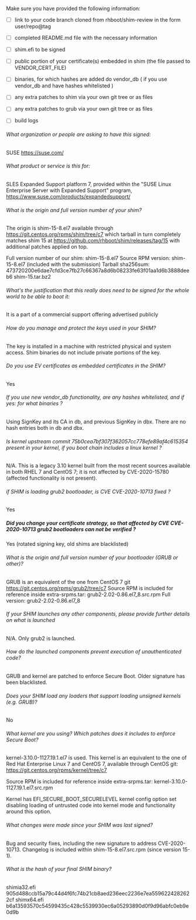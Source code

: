 Make sure you have provided the following information:

 - [ ] link to your code branch cloned from rhboot/shim-review in the form user/repo@tag
 - [ ] completed README.md file with the necessary information
 - [ ] shim.efi to be signed
 - [ ] public portion of your certificate(s) embedded in shim (the file passed to VENDOR_CERT_FILE)
 - [ ] binaries, for which hashes are added do vendor_db ( if you use vendor_db and have hashes whitelisted )
 - [ ] any extra patches to shim via your own git tree or as files
 - [ ] any extra patches to grub via your own git tree or as files
 - [ ] build logs


###### What organization or people are asking to have this signed:
SUSE
https://suse.com/

###### What product or service is this for:
SLES Expanded Support platform 7, provided within the 
"SUSE Linux Enterprise Server with Expanded Support" program,
https://www.suse.com/products/expandedsupport/

###### What is the origin and full version number of your shim?
The origin is shim-15-8.el7 available through https://git.centos.org/rpms/shim/tree/c7
which tarball in turn completely matches shim 15 at https://github.com/rhboot/shim/releases/tag/15
with additional patches applied on top.

Full version number of our shim: shim-15-8.el7
Source RPM version: shim-15-8.el7 (included with the submission)
Tarball sha256sum:
473720200e6dae7cfd3ce7fb27c66367a8d6b08233fe63f01aa1d6b3888deeb6  shim-15.tar.bz2

###### What's the justification that this really does need to be signed for the whole world to be able to boot it:
It is a part of a commercial support offering advertised publicly

###### How do you manage and protect the keys used in your SHIM?
The key is installed in a machine with restricted physical and system access.
Shim binaries do not include private portions of the key.

###### Do you use EV certificates as embedded certificates in the SHIM?
Yes

###### If you use new vendor_db functionality, are any hashes whitelisted, and if yes: for what binaries ?
Using SignKey and its CA in db, and previous SignKey in dbx. There are no hash entries both in db and dbx.

###### Is kernel upstream commit 75b0cea7bf307f362057cc778efe89af4c615354 present in your kernel, if you boot chain includes a linux kernel ?
N/A. This is a legacy 3.10 kernel built from the most recent sources available in both RHEL 7 and CentOS 7;
it is not affected by CVE-2020-15780 (affected functionality is not present).

###### if SHIM is loading grub2 bootloader, is CVE CVE-2020-10713 fixed ?
Yes

##### Did you change your certificate strategy, so that affected by CVE CVE-2020-10713 grub2 bootloaders can not be verified ?
Yes (rotated signing key, old shims are blacklisted)

###### What is the origin and full version number of your bootloader (GRUB or other)?
GRUB is an equivalent of the one from CentOS 7 git https://git.centos.org/rpms/grub2/tree/c7
Source RPM is included for reference inside extra-srpms.tar: grub2-2.02-0.86.el7_8.src.rpm
Full version: grub2-2.02-0.86.el7_8

###### If your SHIM launches any other components, please provide further details on what is launched
N/A. Only grub2 is launched.

###### How do the launched components prevent execution of unauthenticated code?
GRUB and kernel are patched to enforce Secure Boot. Older signature has been blacklisted.

###### Does your SHIM load any loaders that support loading unsigned kernels (e.g. GRUB)?
No

###### What kernel are you using? Which patches does it includes to enforce Secure Boot?
kernel-3.10.0-1127.19.1.el7 is used. This kernel is an equivalent to the one of Red Hat Enterprise
Linux 7 and CentOS 7, available through CentOS git: https://git.centos.org/rpms/kernel/tree/c7

Source RPM is included for reference inside extra-srpms.tar: kernel-3.10.0-1127.19.1.el7.src.rpm

Kernel has EFI_SECURE_BOOT_SECURELEVEL kernel config option set disabling loading of untrusted code into kernel mode
and functionality around this option.

###### What changes were made since your SHIM was last signed?
Bug and security fixes, including the new signature to address CVE-2020-10713.
Changelog is included within shim-15-8.el7.src.rpm (since version 15-1).

###### What is the hash of your final SHIM binary?
shimia32.efi 905d488ccb15a79c44d4f6fc74b21cb8aed236eec2236e7ea5596224282622cf
shimx64.efi  b6a13593570c54599435c428c5539930ec6a05293890d0f9d96abfc0eb9e0d9b
